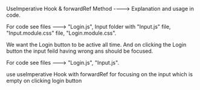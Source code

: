 UseImperative Hook & forwardRef Method ----> Explanation and usage in code.

For code see files ---> "Login.js", Input folder with "Input.js" file, "Input.module.css" file, "Login.module.css".

We want the Login button to be active all time. And on clicking the Login button the input feild having wrong ans should be focused.

For code see files ---> "Login.js", "Input.js".

use useImperative Hook with forwardRef for focusing on the input which is empty on clicking login button